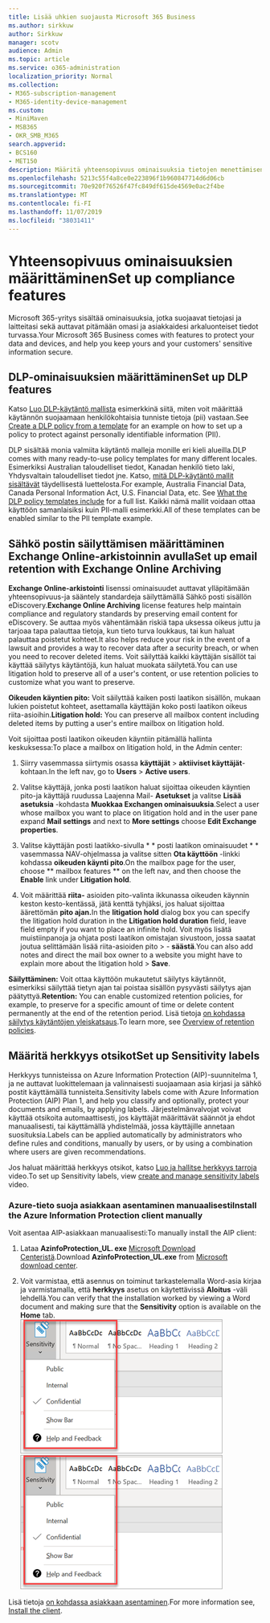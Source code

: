 ```yaml
---
title: Lisää uhkien suojausta Microsoft 365 Business
ms.author: sirkkuw
author: Sirkkuw
manager: scotv
audience: Admin
ms.topic: article
ms.service: o365-administration
localization_priority: Normal
ms.collection:
- M365-subscription-management
- M365-identity-device-management
ms.custom:
- MiniMaven
- MSB365
- OKR_SMB_M365
search.appverid:
- BCS160
- MET150
description: Määritä yhteensopivuus ominaisuuksia tietojen menettämisen estämiseksi ja arkaluonteisten tietojen otsikoiksi.
ms.openlocfilehash: 5213c55f4a8ce0e223896f1b960847714d6d06cb
ms.sourcegitcommit: 70e920f76526f47fc849df615de4569e0ac2f4be
ms.translationtype: MT
ms.contentlocale: fi-FI
ms.lasthandoff: 11/07/2019
ms.locfileid: "38031411"
---
```

# <a name="set-up-compliance-features"></a><span data-ttu-id="709e8-103">Yhteensopivuus ominaisuuksien määrittäminen</span><span class="sxs-lookup"><span data-stu-id="709e8-103">Set up compliance features</span></span>

<span data-ttu-id="709e8-104">Microsoft 365-yritys sisältää ominaisuuksia, jotka suojaavat tietojasi ja laitteitasi sekä auttavat pitämään omasi ja asiakkaidesi arkaluonteiset tiedot turvassa.</span><span class="sxs-lookup"><span data-stu-id="709e8-104">Your Microsoft 365 Business comes with features to protect your data and devices, and help you keep yours and your customers' sensitive information secure.</span></span>

## <a name="set-up-dlp-features"></a><span data-ttu-id="709e8-105">DLP-ominaisuuksien määrittäminen</span><span class="sxs-lookup"><span data-stu-id="709e8-105">Set up DLP features</span></span>

<span data-ttu-id="709e8-106">Katso [Luo DLP-käytäntö mallista](https://support.office.com/article/59414438-99f5-488b-975c-5023f2254369) esimerkkinä siitä, miten voit määrittää käytännön suojaamaan henkilökohtaisia tunniste tietoja (pii) vastaan.</span><span class="sxs-lookup"><span data-stu-id="709e8-106">See [Create a DLP policy from a template](https://support.office.com/article/59414438-99f5-488b-975c-5023f2254369) for an example on how to set up a policy to protect against personally identifiable information (PII).</span></span> 
  
<span data-ttu-id="709e8-107">DLP sisältää monia valmiita käytäntö malleja monille eri kieli alueilla.</span><span class="sxs-lookup"><span data-stu-id="709e8-107">DLP comes with many ready-to-use policy templates for many different locales.</span></span> <span data-ttu-id="709e8-108">Esimerkiksi Australian taloudelliset tiedot, Kanadan henkilö tieto laki, Yhdysvaltain taloudelliset tiedot jne. Katso, [mitä DLP-käytäntö mallit sisältävät](https://support.office.com/article/c2e588d3-8f4f-4937-a286-8c399f28953a) täydellisestä luettelosta.</span><span class="sxs-lookup"><span data-stu-id="709e8-108">For example, Australia Financial Data, Canada Personal Information Act, U.S. Financial Data, etc. See [What the DLP policy templates include](https://support.office.com/article/c2e588d3-8f4f-4937-a286-8c399f28953a) for a full list.</span></span> <span data-ttu-id="709e8-109">Kaikki nämä mallit voidaan ottaa käyttöön samanlaisiksi kuin PII-malli esimerkki.</span><span class="sxs-lookup"><span data-stu-id="709e8-109">All of these templates can be enabled similar to the PII template example.</span></span> 
  
## <a name="set-up-email-retention-with-exchange-online-archiving"></a><span data-ttu-id="709e8-110">Sähkö postin säilyttämisen määrittäminen Exchange Online-arkistoinnin avulla</span><span class="sxs-lookup"><span data-stu-id="709e8-110">Set up email retention with Exchange Online Archiving</span></span>

 <span data-ttu-id="709e8-111">**Exchange Online-arkistointi** lisenssi ominaisuudet auttavat ylläpitämään yhteensopivuus-ja sääntely standardeja säilyttämällä Sähkö posti sisällön eDiscovery.</span><span class="sxs-lookup"><span data-stu-id="709e8-111">**Exchange Online Archiving** license features help maintain compliance and regulatory standards by preserving email content for eDiscovery.</span></span> <span data-ttu-id="709e8-112">Se auttaa myös vähentämään riskiä tapa uksessa oikeus juttu ja tarjoaa tapa palauttaa tietoja, kun tieto turva loukkaus, tai kun haluat palauttaa poistetut kohteet.</span><span class="sxs-lookup"><span data-stu-id="709e8-112">It also helps reduce your risk in the event of a lawsuit and provides a way to recover data after a security breach, or when you need to recover deleted items.</span></span> <span data-ttu-id="709e8-113">Voit säilyttää kaikki käyttäjän sisällöt tai käyttää säilytys käytäntöjä, kun haluat muokata säilytetä.</span><span class="sxs-lookup"><span data-stu-id="709e8-113">You can use litigation hold to preserve all of a user's content, or use retention policies to customize what you want to preserve.</span></span>
  
<span data-ttu-id="709e8-114">**Oikeuden käyntien pito:** Voit säilyttää kaiken posti laatikon sisällön, mukaan lukien poistetut kohteet, asettamalla käyttäjän koko posti laatikon oikeus riita-asioihin.</span><span class="sxs-lookup"><span data-stu-id="709e8-114">**Litigation hold:** You can preserve all mailbox content including deleted items by putting a user's entire mailbox on litigation hold.</span></span> 
    
<span data-ttu-id="709e8-115">Voit sijoittaa posti laatikon oikeuden käyntiin pitämällä hallinta keskuksessa:</span><span class="sxs-lookup"><span data-stu-id="709e8-115">To place a mailbox on litigation hold, in the Admin center:</span></span>
    
1. <span data-ttu-id="709e8-116">Siirry vasemmassa siirtymis osassa **käyttäjät** \> **aktiiviset käyttäjät**-kohtaan.</span><span class="sxs-lookup"><span data-stu-id="709e8-116">In the left nav, go to **Users** \> **Active users**.</span></span>
    
2. <span data-ttu-id="709e8-117">Valitse käyttäjä, jonka posti laatikon haluat sijoittaa oikeuden käyntien pito-ja käyttäjä ruudussa Laajenna Mail- **Asetukset** ja valitse **Lisää asetuksia** -kohdasta **Muokkaa Exchangen ominaisuuksia**.</span><span class="sxs-lookup"><span data-stu-id="709e8-117">Select a user whose mailbox you want to place on litigation hold and in the user pane expand **Mail settings** and next to **More settings** choose **Edit Exchange properties**.</span></span>
    
3. <span data-ttu-id="709e8-118">Valitse käyttäjän posti laatikko-sivulla \* \* posti laatikon ominaisuudet \* \* vasemmassa NAV-ohjelmassa ja valitse sitten **Ota käyttöön** -linkki kohdassa **oikeuden käynti pito**.</span><span class="sxs-lookup"><span data-stu-id="709e8-118">On the mailbox page for the user, choose \*\* mailbox features \*\* on the left nav, and then choose the **Enable** link under **Litigation hold**.</span></span>
    
4. <span data-ttu-id="709e8-119">Voit määrittää **riita-** asioiden pito-valinta ikkunassa oikeuden käynnin keston kesto-kentässä, jätä kenttä tyhjäksi, jos haluat sijoittaa äärettömän **pito ajan.**</span><span class="sxs-lookup"><span data-stu-id="709e8-119">In the **litigation hold** dialog box you can specify the litigation hold duration in the **Litigation hold duration** field, leave field empty if you want to place an infinite hold.</span></span> <span data-ttu-id="709e8-120">Voit myös lisätä muistiinpanoja ja ohjata posti laatikon omistajan sivustoon, jossa saatat joutua selittämään lisää riita-asioiden pito \> - **säästä**.</span><span class="sxs-lookup"><span data-stu-id="709e8-120">You can also add notes and direct the mail box owner to a website you might have to explain more about the litigation hold \> **Save**.</span></span>
    
<span data-ttu-id="709e8-121">**Säilyttäminen:** Voit ottaa käyttöön mukautetut säilytys käytännöt, esimerkiksi säilyttää tietyn ajan tai poistaa sisällön pysyvästi säilytys ajan päätyttyä.</span><span class="sxs-lookup"><span data-stu-id="709e8-121">**Retention:** You can enable customized retention policies, for example, to preserve for a specific amount of time or delete content permanently at the end of the retention period.</span></span> <span data-ttu-id="709e8-122">Lisä tietoja [on kohdassa säilytys käytäntöjen yleiskatsaus](https://support.office.com/article/5e377752-700d-4870-9b6d-12bfc12d2423).</span><span class="sxs-lookup"><span data-stu-id="709e8-122">To learn more, see [Overview of retention policies](https://support.office.com/article/5e377752-700d-4870-9b6d-12bfc12d2423).</span></span>

## <a name="set-up-sensitivity-labels"></a><span data-ttu-id="709e8-123">Määritä herkkyys otsikot</span><span class="sxs-lookup"><span data-stu-id="709e8-123">Set up Sensitivity labels</span></span>

<span data-ttu-id="709e8-124">Herkkyys tunnisteissa on Azure Information Protection (AIP)-suunnitelma 1, ja ne auttavat luokittelemaan ja valinnaisesti suojaamaan asia kirjasi ja sähkö postit käyttämällä tunnisteita.</span><span class="sxs-lookup"><span data-stu-id="709e8-124">Sensitivity labels come with Azure Information Protection (AIP) Plan 1, and help you classify and optionally, protect your documents and emails, by applying labels.</span></span> <span data-ttu-id="709e8-125">Järjestelmänvalvojat voivat käyttää otsikoita automaattisesti, jos käyttäjät määrittävät säännöt ja ehdot manuaalisesti, tai käyttämällä yhdistelmää, jossa käyttäjille annetaan suosituksia.</span><span class="sxs-lookup"><span data-stu-id="709e8-125">Labels can be applied automatically by administrators who define rules and conditions, manually by users, or by using a combination where users are given recommendations.</span></span>

<span data-ttu-id="709e8-126">Jos haluat määrittää herkkyys otsikot, katso [Luo ja hallitse herkkyys tarroja](https://support.office.com/article/2fb96b54-7dd2-4f0c-ac8d-170790d4b8b9) video.</span><span class="sxs-lookup"><span data-stu-id="709e8-126">To set up Sensitivity labels, view [create and manage sensitivity labels](https://support.office.com/article/2fb96b54-7dd2-4f0c-ac8d-170790d4b8b9) video.</span></span>



### <a name="install-the-azure-information-protection-client-manually"></a><span data-ttu-id="709e8-127">Azure-tieto suoja asiakkaan asentaminen manuaalisesti</span><span class="sxs-lookup"><span data-stu-id="709e8-127">Install the Azure Information Protection client manually</span></span>

<span data-ttu-id="709e8-128">Voit asentaa AIP-asiakkaan manuaalisesti:</span><span class="sxs-lookup"><span data-stu-id="709e8-128">To manually install the AIP client:</span></span>

1. <span data-ttu-id="709e8-129">Lataa **AzinfoProtection_UL. exe** [Microsoft Download Centeristä](https://www.microsoft.com/download/details.aspx?id=53018).</span><span class="sxs-lookup"><span data-stu-id="709e8-129">Download **AzinfoProtection_UL.exe** from [Microsoft download center](https://www.microsoft.com/download/details.aspx?id=53018).</span></span>
 
2. <span data-ttu-id="709e8-130">Voit varmistaa, että asennus on toiminut tarkastelemalla Word-asia kirjaa ja varmistamalla, että **herkkyys** asetus on käytettävissä **Aloitus** -väli lehdellä.</span><span class="sxs-lookup"><span data-stu-id="709e8-130">You can verify that the installation worked by viewing a Word document and making sure that the **Sensitivity** option is available on the **Home** tab.</span></span>
<br/><span data-ttu-id="709e8-131">![Word-asia kirjan avattava suojaus-väli lehti.](media/word-sensitivity.png)</span><span class="sxs-lookup"><span data-stu-id="709e8-131">![Protection tab drop-down in a Word document.](media/word-sensitivity.png)</span></span>

<span data-ttu-id="709e8-132">Lisä tietoja [on kohdassa asiakkaan asentaminen](https://docs.microsoft.com/azure/information-protection/infoprotect-tutorial-step3).</span><span class="sxs-lookup"><span data-stu-id="709e8-132">For more information see, [Install the client](https://docs.microsoft.com/azure/information-protection/infoprotect-tutorial-step3).</span></span>
